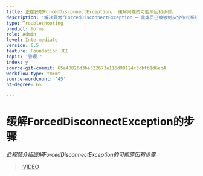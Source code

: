 ```yaml
---
title: 正在获取ForcedDisconnectException。 缓解问题的可能原因和步骤。
description: '解决异常“ForcedDisconnectException — 此成员已被强制从分布式系统中退出”的步骤。 '
type: Troubleshooting
product: forms
role: Admin
level: Intermediate
version: 6.5
feature: Foundation JEE
topic: '管理 '
index: y
source-git-commit: 65a40826d3be322673e116d98124c3cbfb1d6eb4
workflow-type: tm+mt
source-wordcount: '45'
ht-degree: 6%

---
```



# 缓解ForcedDisconnectException的步骤

*此视频介绍缓解ForcedDisconnectException的可能原因和步骤*

>[!VIDEO](https://video.tv.adobe.com/v/335483?quality=9&learn=on)
